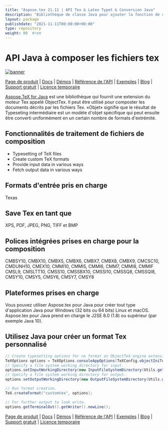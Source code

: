 ```yaml
---
title: "Aspose.tex 21.11 | API Tex & Latex Typet & Conversion Java" 
description: "Bibliothèque de classe Java pour ajouter la fonction de composition dans votre application. Convertissez Tex & LaTeX en PDF, XPS, SVG, etc. Prend en charge la sous-établissement de police, la ligature, la rasterisation, etc." 
layout: package
publishdate: "2021-11-11T00:00:00+00:00"
type: repository
weight: 00	#rem
---
```


# API Java à composer les fichiers tex
[![banner](/res_repo/img/compress/aspose_tex-for-java-banner.png)](./)

[Page de produit](https://products.aspose.com/tex/java) | [Docs](https://downloads.aspose.com/tex/java) | [Démos](https://products.aspose.app/tex/family) | [Référence de l'API](https://apireference.aspose.com/tex/java) | [Exemples](https://github.com/aspose-tex/Aspose.TeX-for-Java/tree/master/Exemples) | [Blog](https://blog.aspose.com/category/tex/) | [Support gratuit](https://forum.aspose.com/c/tex) | [Licence temporaire](https://purchase.aspose.com/temporary-license)

[Aspose.TeX for Java](https://products.aspose.com/tex/java) est une bibliothèque qui fournit une extension du moteur Tex appelé ObjectTex. Il peut être utilisé pour composter les documents décrits par les fichiers Tex. «Objet» signifie que le résultat de Typeseting intermédiaire est un modèle d'objet spécifique qui peut ensuite être converti uniformément en un certain nombre de formats d'extrémité.

## Fonctionnalités de traitement de fichiers de composition
- Typesetting of TeX files
- Create custom TeX formats
- Provide input data in various ways
- Fetch output data in various ways

## Formats d'entrée pris en charge
Texas

## Save Tex en tant que
XPS, PDF, JPEG, PNG, TIFF et BMP

## Polices intégrées prises en charge pour la composition
CMBSY10, CMBX10, CMBX5, CMBX6, CMBX7, CMBX8, CMBX9, CMCSC10, CMDUNH10, CMEX10, CMMI10, CMMI5, CMMI6, CMM7, CMMI8, CMMIF CMSL9, CMSLTT10, CMSS10, CMSSBX10, CMSSI10, CMSSQ8, CMSSQI8, CMSY10, CMSY5, CMSY6, CMSY7, CMSY8

## Plateformes prises en charge
Vous pouvez utiliser Aspose.tex pour Java pour créer tout type d'application Java pour Windows (32 bits ou 64 bits) Linux et macOS. Aspose.tex pour Java prend en charge le J2SE 8.0 (1.8) ou supérieur (par exemple Java 10).

## Utilisez Java pour créer un format Tex personnalisé

```java
// Create typesetting options for no format on ObjectTeX engine extension.
TeXOptions options = TeXOptions.consoleAppOptions(TeXConfig.objectIniTeX());
// Specify a file system working directory for input.
options.setInputWorkingDirectory(new InputFileSystemDirectory(Utils.getInputDirectory()));
// Specify a file system working directory for output.
options.setOutputWorkingDirectory(new OutputFileSystemDirectory(Utils.getOutputDirectory()));

// Run format creation.
TeX.createFormat("customtex", options);

// For further output to look write.
options.getTerminalOut().getWriter().newLine();
```

[Page de produit](https://products.aspose.com/tex/java) | [Docs](https://downloads.aspose.com/tex/java) | [Démos](https://products.aspose.app/tex/family) | [Référence de l'API](https://apireference.aspose.com/tex/java) | [Exemples](https://github.com/aspose-tex/Aspose.TeX-for-Java/tree/master/Exemples) | [Blog](https://blog.aspose.com/category/tex/) | [Support gratuit](https://forum.aspose.com/c/tex) | [Licence temporaire](https://purchase.aspose.com/temporary-license)
